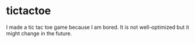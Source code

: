 # tictactoe
I made a tic tac toe game because I am bored.
It is not well-optimized but it might change in the future.
